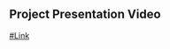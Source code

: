 ## Project Presentation Video

[#Link]

[#link]: https://drive.google.com/file/d/1JP5hBAOQBOAlWfF7EwE5vThi1BEickBi/view?usp=drive_link
